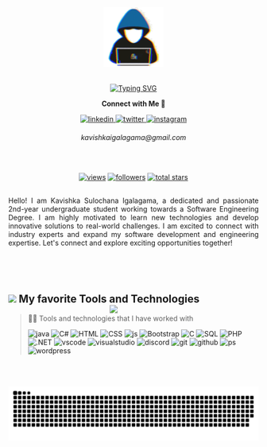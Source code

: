 
<div align="center"><img src = "https://github.com/0xAbdulKhalid/0xAbdulKhalid/raw/main/assets/mdImages/about_me.gif" width = 120px></div>
<br>
<p align="center">
  <!-- Typing SVG by DenverCoder1 - https://github.com/DenverCoder1/readme-typing-svg -->
  <a href="https://git.io/typing-svg"><a href="https://git.io/typing-svg"><img src="https://readme-typing-svg.demolab.com?font=Fira+Code&size=30&pause=1000&color=F78029&center=true&vCenter=true&random=false&width=435&lines=%3E+Hello+World+!;I'm+Kavishka+Sulochana;SE+Undergraduate;Always+Learning+!" alt="Typing SVG" /></a></a></a></a></a></a>

  <p align="center"><b>Connect with Me 🤝</b></p>
  <p align="center">
        <a href="https://www.linkedin.com/in/kavishka-sulochana/">
          <img src="https://user-images.githubusercontent.com/88904952/234979284-68c11d7f-1acc-4f0c-ac78-044e1037d7b0.png" alt="linkedin" height="50" width="50" />
        </a>
        <a href="https://x.com/ksigalagama/">
          <img src="https://user-images.githubusercontent.com/88904952/234980676-61bfb021-ecc8-48f7-88e6-34c1b06c4a58.png" alt="twitter" height="50" width="50" />
        </a>
        <a href="https://www.instagram.com/kavishka_sulochana//">
          <img src="https://user-images.githubusercontent.com/88904952/234981169-2dd1e58f-4b7e-468c-8213-034ba62156c3.png" alt="instagram" height="50" width="50" />
        </a>
      <div align="center">
        <h6>kavishkaigalagama@gmail.com</h6>
      </div>
  </p>

<br>

<p align="center">
  <a href="https://github.com/rom4nz/Simple-View-Counter">
    <img alt="views" title="GitHub profile views" src="https://komarev.com/ghpvc/?username=rom4nz&label=PROFILE+VIEWS&style=for-the-badge&color=red"/></a>
  <a href="https://github.com/rom4nz?tab=followers">
    <img alt="followers" title="Follow me on Github" src="https://custom-icon-badges.demolab.com/github/followers/rom4nz?color=236ad3&labelColor=1155ba&style=for-the-badge&logo=person-add&label=Followers&logoColor=white"/></a>
  <a href="https://github.com/rom4nz?tab=repositories&sort=stargazers">
    <img alt="total stars" title="Total stars on GitHub" src="https://custom-icon-badges.demolab.com/github/stars/rom4nz?color=55960c&style=for-the-badge&labelColor=488207&logo=star"/></a>
</p>

##

<p align="justify">
  Hello! I am Kavishka Sulochana Igalagama, a dedicated and passionate 2nd-year undergraduate student working towards a Software Engineering Degree. I am highly motivated to learn new technologies and develop innovative solutions to real-world challenges. I am excited to connect with industry experts and expand my software development and engineering expertise. Let's connect and explore exciting opportunities together!
</p>

##

<br><br>

## <img src="https://media2.giphy.com/media/QssGEmpkyEOhBCb7e1/giphy.gif?cid=ecf05e47a0n3gi1bfqntqmob8g9aid1oyj2wr3ds3mg700bl&rid=giphy.gif" width ="25"> My favorite Tools and Technologies <picture> <img align="right" src="https://github.com/7oSkaaa/7oSkaaa/blob/main/Images/Right_Side.gif?raw=true" width = 300px></picture>
  > 👨‍💻 Tools and technologies that I have worked with
    <p align="left">
      <a><img src="https://skillicons.dev/icons?i=java" width="48" height="48" alt="java" /></a>
      <a><img src="https://skillicons.dev/icons?i=cs" width="48" height="48" alt="C#" /></a>
      <a><img src="https://skillicons.dev/icons?i=html" width="48" height="48" alt="HTML" /></a>
      <a><img src="https://skillicons.dev/icons?i=css" width="48" height="48" alt="CSS" /></a>
      <a><img src="https://skillicons.dev/icons?i=js" width="48" height="48" alt="js" /></a>
      <a><img src="https://skillicons.dev/icons?i=bootstrap" width="48" height="48" alt="Bootstrap" /></a>
      <a><img src="https://skillicons.dev/icons?i=c" width="48" height="48" alt="C" /></a>
      <a><img src="https://skillicons.dev/icons?i=mysql" width="48" height="48" alt="SQL" /></a>
      <a><img src="https://skillicons.dev/icons?i=php" width="48" height="48" alt="PHP" /></a>
      <a><img src="https://skillicons.dev/icons?i=dotnet" width="48" height="48" alt=".NET" /></a>
      <a><img src="https://skillicons.dev/icons?i=vscode" width="48" height="48" alt="vscode" /></a>
      <a><img src="https://skillicons.dev/icons?i=visualstudio" width="48" height="48" alt="visualstudio" /></a>
      <a><img src="https://skillicons.dev/icons?i=discord" width="48" height="48" alt="discord" /></a>
      <a><img src="https://skillicons.dev/icons?i=git" width="48" height="48" alt="git" /></a>
      <a><img src="https://skillicons.dev/icons?i=github" width="48" height="48" alt="github" /></a>
      <a><img src="https://skillicons.dev/icons?i=ps" width="48" height="48" alt="ps" /></a>
      <a><img src="https://skillicons.dev/icons?i=wordpress" width="48" height="48" alt="wordpress" /></a>
    </p>
    
##

<br>

<br>
<!--- snake -->
<div align="center">
  <img  src="https://github.com/1999AZZAR/1999AZZAR/blob/readme/resources/img/grid-snake.svg"
       alt="snake" /></a>
</div>
